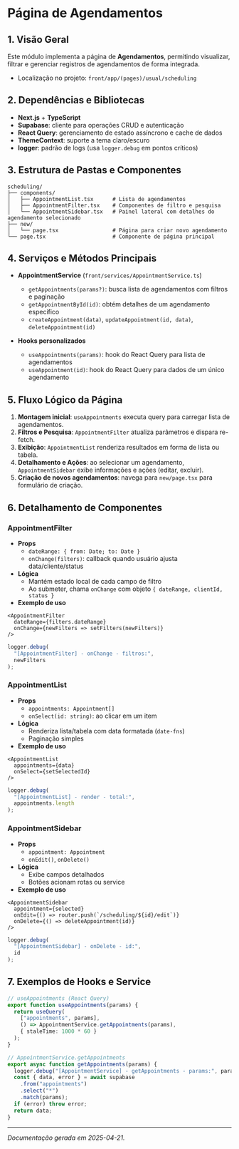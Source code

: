 # Página de Agendamentos

## 1. Visão Geral

Este módulo implementa a página de **Agendamentos**, permitindo visualizar, filtrar e gerenciar registros de agendamentos de forma integrada.

- Localização no projeto: `front/app/(pages)/usual/scheduling`

## 2. Dependências e Bibliotecas

- **Next.js** + **TypeScript**
- **Supabase**: cliente para operações CRUD e autenticação
- **React Query**: gerenciamento de estado assíncrono e cache de dados
- **ThemeContext**: suporte a tema claro/escuro
- **logger**: padrão de logs (usa `logger.debug` em pontos críticos)

## 3. Estrutura de Pastas e Componentes

```text
scheduling/
├── components/
│   ├── AppointmentList.tsx      # Lista de agendamentos
│   ├── AppointmentFilter.tsx    # Componentes de filtro e pesquisa
│   └── AppointmentSidebar.tsx   # Painel lateral com detalhes do agendamento selecionado
├── new/
│   └── page.tsx                 # Página para criar novo agendamento
└── page.tsx                     # Componente de página principal
```

## 4. Serviços e Métodos Principais

- **AppointmentService** (`front/services/AppointmentService.ts`)
  - `getAppointments(params?)`: busca lista de agendamentos com filtros e paginação
  - `getAppointmentById(id)`: obtém detalhes de um agendamento específico
  - `createAppointment(data)`, `updateAppointment(id, data)`, `deleteAppointment(id)`

- **Hooks personalizados**
  - `useAppointments(params)`: hook do React Query para lista de agendamentos
  - `useAppointment(id)`: hook do React Query para dados de um único agendamento

## 5. Fluxo Lógico da Página

1. **Montagem inicial**: `useAppointments` executa query para carregar lista de agendamentos.
2. **Filtros e Pesquisa**: `AppointmentFilter` atualiza parâmetros e dispara re-fetch.
3. **Exibição**: `AppointmentList` renderiza resultados em forma de lista ou tabela.
4. **Detalhamento e Ações**: ao selecionar um agendamento, `AppointmentSidebar` exibe informações e ações (editar, excluir).
5. **Criação de novos agendamentos**: navega para `new/page.tsx` para formulário de criação.

## 6. Detalhamento de Componentes

### AppointmentFilter
- **Props**  
  - `dateRange: { from: Date; to: Date }`  
  - `onChange(filters)`: callback quando usuário ajusta data/cliente/status  
- **Lógica**  
  - Mantém estado local de cada campo de filtro  
  - Ao submeter, chama `onChange` com objeto `{ dateRange, clientId, status }`  
- **Exemplo de uso**  
```tsx
<AppointmentFilter
  dateRange={filters.dateRange}
  onChange={newFilters => setFilters(newFilters)}
/>
```
```ts
logger.debug(
  "[AppointmentFilter] - onChange - filtros:",
  newFilters
);
```

### AppointmentList
- **Props**  
  - `appointments: Appointment[]`  
  - `onSelect(id: string)`: ao clicar em um item  
- **Lógica**  
  - Renderiza lista/tabela com data formatada (`date-fns`)  
  - Paginação simples  
- **Exemplo de uso**  
```tsx
<AppointmentList
  appointments={data}
  onSelect={setSelectedId}
/>
```
```ts
logger.debug(
  "[AppointmentList] - render - total:",
  appointments.length
);
```

### AppointmentSidebar
- **Props**  
  - `appointment: Appointment`  
  - `onEdit()`, `onDelete()`  
- **Lógica**  
  - Exibe campos detalhados  
  - Botões acionam rotas ou service  
- **Exemplo de uso**  
```tsx
<AppointmentSidebar
  appointment={selected}
  onEdit={() => router.push(`/scheduling/${id}/edit`)}
  onDelete={() => deleteAppointment(id)}
/>
```
```ts
logger.debug(
  "[AppointmentSidebar] - onDelete - id:",
  id
);
```

## 7. Exemplos de Hooks e Service

```ts
// useAppointments (React Query)
export function useAppointments(params) {
  return useQuery(
    ["appointments", params],
    () => AppointmentService.getAppointments(params),
    { staleTime: 1000 * 60 }
  );
}
```

```ts
// AppointmentService.getAppointments
export async function getAppointments(params) {
  logger.debug("[AppointmentService] - getAppointments - params:", params);
  const { data, error } = await supabase
    .from("appointments")
    .select("*")
    .match(params);
  if (error) throw error;
  return data;
}
```

---

*Documentação gerada em 2025-04-21.*
